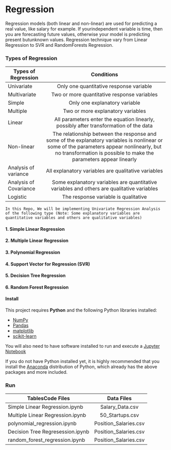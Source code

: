 # Regression 

Regression models (both linear and non-linear) are used for predicting a real value, like salary for example. If yourindependent variable is time, then you are forecasting future values, otherwise your model is predicting present butunknown values. Regression technique vary from Linear Regression to SVR and RandomForests Regression.

### Types of Regression
| Types of Regression   |      Conditions     |  
|----------|:-------------:|
| Univariate |  Only one quantitative response variable| 
| Multivariate |    Two or more quantitative response variables   |   
| Simple  | Only one explanatory variable |    
| Multiple | Two or more explanatory variables |  
| Linear  | All parameters enter the equation linearly, possibly after transformation of the data |  
| Non-linear  | The relationship between the response and some of the explanatory variables is nonlinear or some of the parameters appear nonlinearly, but no transformation is possible to make the parameters appear linearly |  
| Analysis of variance  | All explanatory variables are qualitative variables |  
| Analysis of Covariance  | Some explanatory variables are quantitative variables and others are qualitative variables |  
| Logistic  | The response variable is qualitative |

`In this Repo, We will be implementing Univariate Regression Analysis of the following type (Note: Some explanatory variables are quantitative variables and others are qualitative variables)`

#### 1.  Simple Linear Regression

#### 2. Multiple Linear Regression

#### 3. Polynomial Regression

#### 4. Support Vector for Regression (SVR)

#### 5. Decision Tree Regression

#### 6. Random Forest Regression

#### Install

This project requires **Python** and the following Python libraries installed:

- [NumPy](http://www.numpy.org/)
- [Pandas](http://pandas.pydata.org/)
- [matplotlib](http://matplotlib.org/)
- [scikit-learn](http://scikit-learn.org/stable/)

You will also need to have software installed to run and execute a [Jupyter Notebook](http://ipython.org/notebook.html)

If you do not have Python installed yet, it is highly recommended that you install the [Anaconda](http://continuum.io/downloads) distribution of Python, which already has the above packages and more included. 


### Run

| TablesCode Files   |      Data Files      |  
|----------|:-------------:|
| Simple Linear Regression.ipynb |  Salary_Data.csv | 
| Multiple Linear Regression.ipynb |    50_Startups.csv   |  
| polynomial_regression.ipynb | Position_Salaries.csv |
| Decision Tree Regresession.ipynb | Position_Salaries.csv |
| random_forest_regression.ipynb | Position_Salaries.csv |


